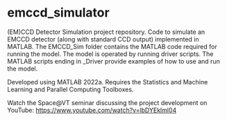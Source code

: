 # emccd_simulator
(EM)CCD Detector Simulation project repository. Code to simulate an EMCCD detector (along with standard CCD output) implemented in MATLAB. The EMCCD_Sim folder contains the MATLAB code required for running the model. The model is operated by running driver scripts. The MATLAB scripts ending in \_Driver provide examples of how to use and run the model.

Developed using MATLAB 2022a. Requires the Statistics and Machine Learning and Parallel Computing Toolboxes.

Watch the Space@VT seminar discussing the project development on YouTube: https://www.youtube.com/watch?v=lbDYEklml04
